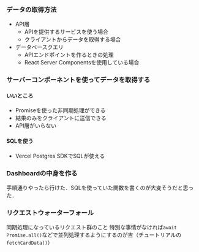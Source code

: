 ### データの取得方法
- API層
  - APIを提供するサービスを使う場合
  - クライアントからデータを取得する場合
- データベースクエリ
  - APIエンドポイントを作るときの処理
  - React Server Componentsを使用している場合

### サーバーコンポーネントを使ってデータを取得する
#### いいところ
- Promiseを使った非同期処理ができる
- 結果のみをクライアントに送信できる
- API層がいらない
#### SQLを使う
- Vercel Postgres SDKでSQLが使える

### Dashboardの中身を作る
手順通りやったら行けた．SQLを使っていた関数を書くのが大変そうだと思った．

### リクエストウォーターフォール
同期処理になっているリクエスト群のこと
特別な事情がなければ`await Promise.all()`などで並列処理するようにするのが吉（チュートリアルの`fetchCardData()`）